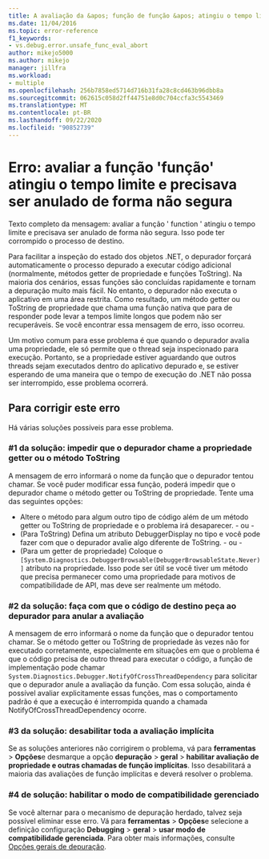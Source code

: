 ```yaml
---
title: A avaliação da &apos; função de função &apos; atingiu o tempo limite e precisava ser anulada de forma não segura | Microsoft Docs
ms.date: 11/04/2016
ms.topic: error-reference
f1_keywords:
- vs.debug.error.unsafe_func_eval_abort
author: mikejo5000
ms.author: mikejo
manager: jillfra
ms.workload:
- multiple
ms.openlocfilehash: 256b7858ed5714d716b31fa28c8cd463b96dbb8a
ms.sourcegitcommit: 062615c058d2ff44751e8d0c704ccfa3c5543469
ms.translationtype: MT
ms.contentlocale: pt-BR
ms.lasthandoff: 09/22/2020
ms.locfileid: "90852739"
---
```

# <a name="error-evaluating-the-function-39function39-timed-out-and-needed-to-be-aborted-in-an-unsafe-way"></a>Erro: avaliar a função &#39;função&#39; atingiu o tempo limite e precisava ser anulado de forma não segura

Texto completo da mensagem: avaliar a função ' function ' atingiu o tempo limite e precisava ser anulado de forma não segura. Isso pode ter corrompido o processo de destino.

Para facilitar a inspeção do estado dos objetos .NET, o depurador forçará automaticamente o processo depurado a executar código adicional (normalmente, métodos getter de propriedade e funções ToString). Na maioria dos cenários, essas funções são concluídas rapidamente e tornam a depuração muito mais fácil. No entanto, o depurador não executa o aplicativo em uma área restrita. Como resultado, um método getter ou ToString de propriedade que chama uma função nativa que para de responder pode levar a tempos limite longos que podem não ser recuperáveis. Se você encontrar essa mensagem de erro, isso ocorreu.

Um motivo comum para esse problema é que quando o depurador avalia uma propriedade, ele só permite que o thread seja inspecionado para execução. Portanto, se a propriedade estiver aguardando que outros threads sejam executados dentro do aplicativo depurado e, se estiver esperando de uma maneira que o tempo de execução do .NET não possa ser interrompido, esse problema ocorrerá.

## <a name="to-correct-this-error"></a>Para corrigir este erro

Há várias soluções possíveis para esse problema.

### <a name="solution-1-prevent-the-debugger-from-calling-the-getter-property-or-tostring-method"></a>#1 da solução: impedir que o depurador chame a propriedade getter ou o método ToString

A mensagem de erro informará o nome da função que o depurador tentou chamar. Se você puder modificar essa função, poderá impedir que o depurador chame o método getter ou ToString de propriedade. Tente uma das seguintes opções:

* Altere o método para algum outro tipo de código além de um método getter ou ToString de propriedade e o problema irá desaparecer.
    - ou -
* (Para ToString) Defina um atributo DebuggerDisplay no tipo e você pode fazer com que o depurador avalie algo diferente de ToString.
    - ou -
* (Para um getter de propriedade) Coloque o `[System.Diagnostics.DebuggerBrowsable(DebuggerBrowsableState.Never)]` atributo na propriedade. Isso pode ser útil se você tiver um método que precisa permanecer como uma propriedade para motivos de compatibilidade de API, mas deve ser realmente um método.

### <a name="solution-2-have-the-target-code-ask-the-debugger-to-abort-the-evaluation"></a>#2 da solução: faça com que o código de destino peça ao depurador para anular a avaliação

A mensagem de erro informará o nome da função que o depurador tentou chamar. Se o método getter ou ToString de propriedade às vezes não for executado corretamente, especialmente em situações em que o problema é que o código precisa de outro thread para executar o código, a função de implementação pode chamar `System.Diagnostics.Debugger.NotifyOfCrossThreadDependency` para solicitar que o depurador anule a avaliação da função. Com essa solução, ainda é possível avaliar explicitamente essas funções, mas o comportamento padrão é que a execução é interrompida quando a chamada NotifyOfCrossThreadDependency ocorre.

### <a name="solution-3-disable-all-implicit-evaluation"></a>#3 da solução: desabilitar toda a avaliação implícita

Se as soluções anteriores não corrigirem o problema, vá para **ferramentas**  >  **Opções**e desmarque a opção **depuração**  >  **geral**  >  **habilitar avaliação de propriedade e outras chamadas de função implícitas**. Isso desabilitará a maioria das avaliações de função implícitas e deverá resolver o problema.

### <a name="solution-4-enable-managed-compatibility-mode"></a>#4 de solução: habilitar o modo de compatibilidade gerenciado

Se você alternar para o mecanismo de depuração herdado, talvez seja possível eliminar esse erro. Vá para **ferramentas**  >  **Opções**e selecione a definição configuração **Debugging**  >  **geral**  >  **usar modo de compatibilidade gerenciada**. Para obter mais informações, consulte [Opções gerais de depuração](../debugger/general-debugging-options-dialog-box.md).
